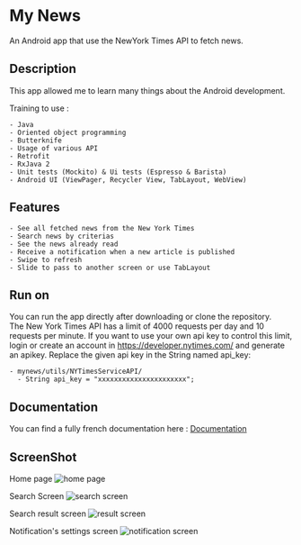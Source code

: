 # My News

An Android app that use the NewYork Times API to fetch news.

## Description

This app allowed me to learn many things about the Android development.  

Training to use :

    - Java
    - Oriented object programming
    - Butterknife
    - Usage of various API
    - Retrofit
    - RxJava 2
    - Unit tests (Mockito) & Ui tests (Espresso & Barista)
    - Android UI (ViewPager, Recycler View, TabLayout, WebView)

## Features

    - See all fetched news from the New York Times
    - Search news by criterias
    - See the news already read
    - Receive a notification when a new article is published
    - Swipe to refresh
    - Slide to pass to another screen or use TabLayout

## Run on

You can run the app directly after downloading or clone the repository.  
The New York Times API has a limit of 4000 requests per day and 10 requests per minute. If you want to use your own api key to control this limit, login or create an account in <https://developer.nytimes.com/> and generate an apikey.
Replace the given api key in the String named api_key:  

    - mynews/utils/NYTimesServiceAPI/
      - String api_key = "xxxxxxxxxxxxxxxxxxxxxx";

## Documentation

You can find a fully french documentation here :
<a href="assets/documentation/doc_mynews.pdf">Documentation</a>

## ScreenShot

Home page
![home page](assets/screenshot/1.webp)

Search Screen
![search screen](assets/screenshot/2.webp)

Search result screen
![result screen](assets/screenshot/3.webp)

Notification's settings screen
![notification screen](assets/screenshot/4.webp)
